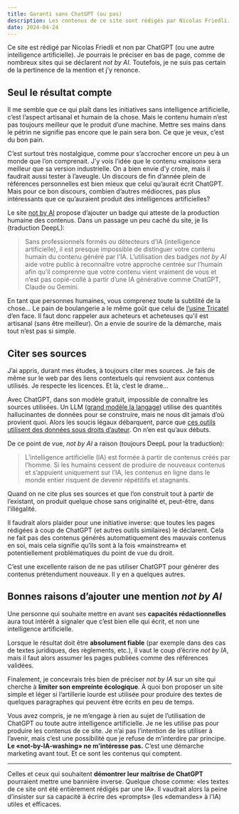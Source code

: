 ```yaml
---
title: Garanti sans ChatGPT (ou pas)
description: Les contenus de ce site sont rédigés par Nicolas Friedli. Mais il ne porte pas de badge «not by AI». Ce genre de précision est trop souvent une démarche marketing.
date: 2024-04-24
---
```


Ce site est rédigé par Nicolas Friedli et non par ChatGPT (ou une autre intelligence artificielle). Je pourrais le préciser en bas de page, comme de nombreux sites qui se déclarent *not by AI*. Toutefois, je ne suis pas certain de la pertinence de la mention et j’y renonce.

## Seul le résultat compte

Il me semble que ce qui plaît dans les initiatives sans intelligence artificielle, c’est l’aspect artisanal et humain de la chose. Mais le contenu humain n’est pas toujours meilleur que le produit d’une machine. Mettre ses mains dans le pétrin ne signifie pas encore que le pain sera bon. Ce que je veux, c’est du bon pain.

C’est surtout très nostalgique, comme pour s’accrocher encore un peu à un monde que l’on comprenait. J’y vois l’idée que le contenu «maison» sera meilleur que sa version industrielle. On a bien envie d’y croire, mais il faudrait aussi tester à l’aveugle. Un discours de fin d’année plein de références personnelles est bien mieux que celui qu’aurait écrit ChatGPT. Mais pour ce bon discours, combien d’autres médiocres, pas plus intéressants que ce qu’auraient produit des intelligences artificielles?

Le site [not by AI](https://notbyai.fyi/) propose d’ajouter un badge qui atteste de la production humaine des contenus. Dans un passage un peu caché du site, je lis (traduction DeepL):

> Sans professionnels formés ou détecteurs d’IA (intelligence artificielle), il est presque impossible de distinguer votre contenu humain du contenu généré par l’IA. L’utilisation des badges *not by AI* aide votre public à reconnaître votre approche centrée sur l’humain afin qu’il comprenne que votre contenu vient vraiment de vous et n’est pas copié-collé à partir d’une IA générative comme ChatGPT, Claude ou Gemini.

En tant que personnes humaines, vous comprenez toute la subtilité de la chose... Le pain de boulangerie a le même goût que celui de [l’usine Tricatel](https://fr.wikipedia.org/wiki/L%27Aile_ou_la_Cuisse) d’en face. Il faut donc rappeler aux acheteurs et acheteuses qu’il est artisanal (sans être meilleur). On a envie de sourire de la démarche, mais tout n’est pas si simple.

## Citer ses sources

J’ai appris, durant mes études, à toujours citer mes sources. Je fais de même sur le web par des liens contextuels qui renvoient aux contenus utilisés. Je respecte les licences. Et là, c’est le drame...

Avec ChatGPT, dans son modèle gratuit, impossible de connaître les sources utilisées. Un LLM ([grand modèle la langage](https://fr.wikipedia.org/wiki/Grand_mod%C3%A8le_de_langage)) utilise des quantités hallucinantes de données pour se construire, mais ne nous dit jamais d’où provient quoi. Alors les soucis légaux débarquent, parce que [ces outils utilisent des données sous droits d’auteur](https://sebsauvage.net/links/?pvvJZA). On n’en est qu’aux débuts.

De ce point de vue, *not by AI* a raison (toujours DeepL pour la traduction):

> L’intelligence artificielle (IA) est formée à partir de contenus créés par l’homme. Si les humains cessent de produire de nouveaux contenus et s’appuient uniquement sur l’IA, les contenus en ligne dans le monde entier risquent de devenir répétitifs et stagnants.

Quand on ne cite plus ses sources et que l’on construit tout à partir de l’existant, on produit quelque chose sans originalité et, peut-être, dans l’illégalité.

Il faudrait alors plaider pour une initiative inverse: que toutes les pages rédigées à coup de ChatGPT (et autres outils similaires) le déclarent. Cela ne fait pas des contenus générés automatiquement des mauvais contenus en soi, mais cela signifie qu’ils sont à la fois «mainstream» et potentiellement problématiques du point de vue du droit.

C’est une excellente raison de ne pas utiliser ChatGPT pour générer des contenus prétendument nouveaux. Il y en a quelques autres.

## Bonnes raisons d’ajouter une mention *not by AI*

Une personne qui souhaite mettre en avant ses **capacités rédactionnelles** aura tout intérêt à signaler que c’est bien elle qui écrit, et non une intelligence artificielle.

Lorsque le résultat doit être **absolument fiable** (par exemple dans des cas de textes juridiques, des règlements, etc.), il vaut le coup d’écrire *not by IA*, mais il faut alors assumer les pages publiées comme des références validées.

Finalement, je concevrais très bien de préciser *not by IA* sur un site qui cherche à **limiter son empreinte écologique**. À quoi bon proposer un site simple et léger si l’artillerie lourde est utilisée pour produire des textes de quelques paragraphes qui peuvent être écrits en peu de temps.

Vous avez compris, je ne m’engage à rien au sujet de l’utilisation de ChatGPT ou toute autre intelligence artificielle. Je ne les utilise pas pour produire les contenus de ce site. Je n’ai pas l’intention de les utiliser à l’avenir, mais c’est une possibilité que je refuse de m’interdire par principe. **Le «not-by-IA-washing» ne m’intéresse pas.** C’est une démarche marketing avant tout. Et ce sont les contenus qui comptent.

----

Celles et ceux qui souhaitent **démontrer leur maîtrise de ChatGPT** pourraient mettre une bannière inverse. Quelque chose comme: «les textes de ce site ont été entièrement rédigés par une IA». Il vaudrait alors la peine d’insister sur sa capacité à écrire des «prompts» (les «demandes» à l’IA) utiles et efficaces.
